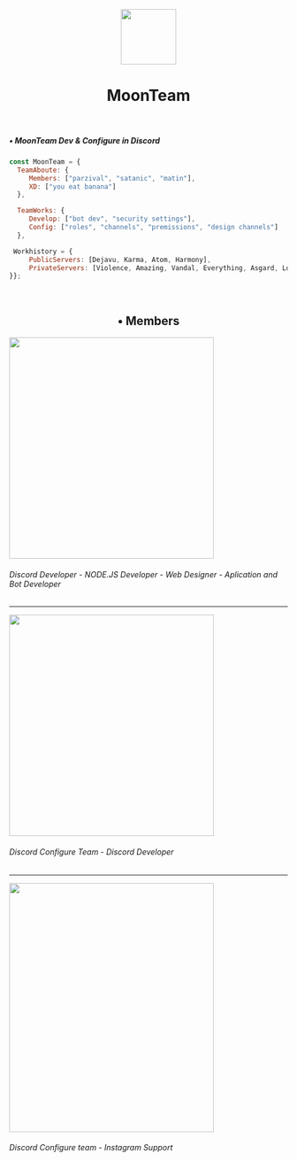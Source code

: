 
<div align="center">
<img src="https://cdn.discordapp.com/attachments/862717041152229426/982772600109420554/moon.png" align="center" height="100" width="100" /></br>
<h1>MoonTeam</h1>
</div></br>


<div align="left">
  <h5>• MoonTeam Dev & Configure in Discord</h5>
  
  ```js
  const MoonTeam = {
    TeamAboute: {
       Members: ["parzival", "satanic", "matin"],
       XD: ["you eat banana"]
    },
  
    TeamWorks: {
       Develop: ["bot dev", "security settings"],
       Config: ["roles", "channels", "premissions", "design channels"]
    },
  
   Workhistory = {
       PublicServers: [Dejavu, Karma, Atom, Harmony],
       PrivateServers: [Violence, Amazing, Vandal, Everything, Asgard, Lollipop]
  }};
  
  ```
</div></br>

<h2 align="center">• Members</h2>

<div align="left">
<img src="https://cdn.discordapp.com/attachments/862717041152229426/982804644629712946/abol.jpg" height="400" width="370" />
<h6 align="left">Discord Developer - NODE.JS Developer - Web Designer - Aplication and Bot Developer</h6>
</div>

-----

<div align="left">
<img src="https://cdn.discordapp.com/attachments/862717041152229426/982804760358948874/mehdi.jpg" height="400" width="370" />
<h6 align="left">Discord Configure Team - Discord Developer</h6>
</div>

-----

<div align="left">
<img src="https://cdn.discordapp.com/attachments/862717041152229426/982804981465882674/matin.jpg" height="450" width="370" />

<h6 align="left">Discord Configure team - Instagram Support</h6>
</div>
